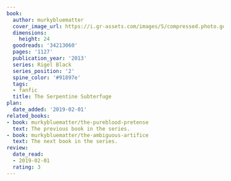 ```yaml
---
book:
  author: murkybluematter
  cover_image_url: https://i.gr-assets.com/images/S/compressed.photo.goodreads.com/books/1502729187l/34213060._SX98_.jpg
  dimensions:
    height: 24
  goodreads: '34213060'
  pages: '1127'
  publication_year: '2013'
  series: Rigel Black
  series_position: '2'
  spine_color: '#91897e'
  tags:
  - fanfic
  title: The Serpentine Subterfuge
plan:
  date_added: '2019-02-01'
related_books:
- book: murkybluematter/the-pureblood-pretense
  text: The previous book in the series.
- book: murkybluematter/the-ambiguous-artifice
  text: The next book in the series.
review:
  date_read:
  - 2019-02-01
  rating: 3
---
```

